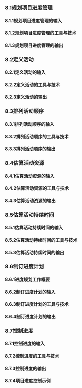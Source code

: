 ### 8.1规划项目进度管理
#### 8.1.1规划项目进度管理的输入



#### 8.1.2规划项目进度管理的工具与技术



#### 8.1.3规划项目进度管理的输出



### 8.2定义活动
#### 8.2.1定义活动的输入



#### 8.2.2定义活动的工具与技术



#### 8.2.3定义活动的输出



### 8.3排列活动顺序
#### 8.3.1排列活动顺序的输入



#### 8.3.2排列活动顺序的工具与技术



#### 8.3.3排列活动顺序的输出



### 8.4估算活动资源
#### 8.4.1估算活动资源的输入



#### 8.4.2估算活动资源的工具与技术



#### 8.4.3估算活动资源的输出



### 8.5估算活动持续时间
#### 8.5.1估算活动持续时间的输入



#### 8.5.2估算活动持续时间的工具与技术



#### 8.5.3估算活动持续时间的输出



### 8.6制订进度计划
#### 8.6.1进度规划工作概要



#### 8.6.2制订进度计划的输入



#### 8.6.3制订进度计划的工具与技术



#### 8.6.4制订进度计划的输出



### 8.7控制进度
#### 8.7.1控制进度的输入



#### 8.7.2控制进度的工具与技术



#### 8.7.3控制进度的输出



#### 8.7.4项目进度控制示例



